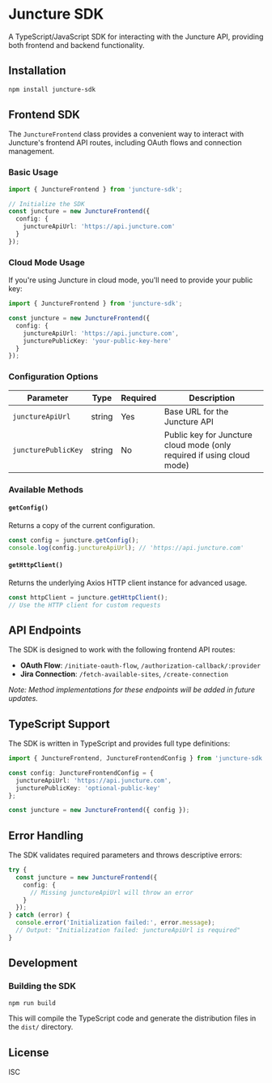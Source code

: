 # Juncture SDK

A TypeScript/JavaScript SDK for interacting with the Juncture API, providing both frontend and backend functionality.

## Installation

```bash
npm install juncture-sdk
```

## Frontend SDK

The `JunctureFrontend` class provides a convenient way to interact with Juncture's frontend API routes, including OAuth flows and connection management.

### Basic Usage

```typescript
import { JunctureFrontend } from 'juncture-sdk';

// Initialize the SDK
const juncture = new JunctureFrontend({
  config: {
    junctureApiUrl: 'https://api.juncture.com'
  }
});
```

### Cloud Mode Usage

If you're using Juncture in cloud mode, you'll need to provide your public key:

```typescript
import { JunctureFrontend } from 'juncture-sdk';

const juncture = new JunctureFrontend({
  config: {
    junctureApiUrl: 'https://api.juncture.com',
    juncturePublicKey: 'your-public-key-here'
  }
});
```

### Configuration Options

| Parameter | Type | Required | Description |
|-----------|------|----------|-------------|
| `junctureApiUrl` | string | Yes | Base URL for the Juncture API |
| `juncturePublicKey` | string | No | Public key for Juncture cloud mode (only required if using cloud mode) |

### Available Methods

#### `getConfig()`
Returns a copy of the current configuration.

```typescript
const config = juncture.getConfig();
console.log(config.junctureApiUrl); // 'https://api.juncture.com'
```

#### `getHttpClient()`
Returns the underlying Axios HTTP client instance for advanced usage.

```typescript
const httpClient = juncture.getHttpClient();
// Use the HTTP client for custom requests
```

## API Endpoints

The SDK is designed to work with the following frontend API routes:

- **OAuth Flow**: `/initiate-oauth-flow`, `/authorization-callback/:provider`
- **Jira Connection**: `/fetch-available-sites`, `/create-connection`

*Note: Method implementations for these endpoints will be added in future updates.*

## TypeScript Support

The SDK is written in TypeScript and provides full type definitions:

```typescript
import { JunctureFrontend, JunctureFrontendConfig } from 'juncture-sdk';

const config: JunctureFrontendConfig = {
  junctureApiUrl: 'https://api.juncture.com',
  juncturePublicKey: 'optional-public-key'
};

const juncture = new JunctureFrontend({ config });
```

## Error Handling

The SDK validates required parameters and throws descriptive errors:

```typescript
try {
  const juncture = new JunctureFrontend({
    config: {
      // Missing junctureApiUrl will throw an error
    }
  });
} catch (error) {
  console.error('Initialization failed:', error.message);
  // Output: "Initialization failed: junctureApiUrl is required"
}
```

## Development

### Building the SDK

```bash
npm run build
```

This will compile the TypeScript code and generate the distribution files in the `dist/` directory.

## License

ISC
